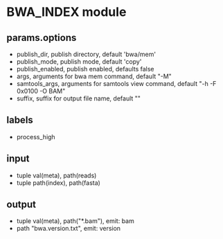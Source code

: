 # BWA_INDEX module

## params.options

- publish_dir, publish directory, default 'bwa/mem'
- publish_mode, publish mode, default 'copy'
- publish_enabled, publish enabled, defaults false
- args, arguments for bwa mem command, default "-M"
- samtools_args, arguments for samtools view command, default "-h -F 0x0100 -O BAM"
- suffix, suffix for output file name, default ""

## labels

- process_high

## input

- tuple val(meta), path(reads)
- tuple path(index), path(fasta)

## output

- tuple val(meta), path("*.bam"), emit: bam
- path "bwa.version.txt", emit: version
